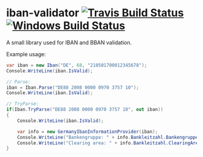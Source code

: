 iban-validator [![Travis Build Status](https://travis-ci.org/nikeee/iban-validator.svg?branch=master)](https://travis-ci.org/nikeee/iban-validator) [![Windows Build Status](https://ci.appveyor.com/api/projects/status/c8rbuyuu7ack0xkh?svg=true)](https://ci.appveyor.com/project/nikeee/iban-validator)
==============

A small library used for IBAN and BBAN validation.

Example usage:
```C#
var iban = new Iban("DE", 68, "210501700012345678");
Console.WriteLine(iban.IsValid);

// Parse:
iban = Iban.Parse("DE88 2008 0000 0970 3757 10");
Console.WriteLine(iban.IsValid);

// TryParse:
if(Iban.TryParse("DE88 2008 0000 0970 3757 10", out iban))
{
    Console.WriteLine(iban.IsValid);

    var info = new GermanyIbanInformationProvider(iban);
    Console.WriteLine("Bankengruppe: " + info.Bankleitzahl.Bankengruppe.ToString());
    Console.WriteLine("Clearing area: " + info.Bankleitzahl.ClearingArea.ToString());
}
```
